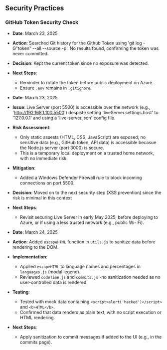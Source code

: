 ## Security Practices

### GitHub Token Security Check
- **Date**: March 23, 2025
- **Action**: Searched Git history for the Github Token using 'git log -G"token" --all --source -p'. No results found, confirming the token was never committed.
- **Decision**: Kept the current token since no exposure was detected.
- **Next Steps**:
  - Reminder to rotate the token before public deployment on Azure.
  - Ensure `.env` remains in `.gitignore`.

- **Date**: March 23, 2025
- **Issue**: Live Server (port 5500) is accessible over the network (e.g., 'http://192.168.1.100:5500') despiste setting 'liveServer.settings.host' to '127.0.0.1' and using a 'live-server.json' config file.
- **Risk Assessment**:
  - Only static assests (HTML, CSS, JavaScript) are exposed; no sensitive data (e.g., GitHub token, API data) is accessible becasue the Node.js server (port 3000) is secure.
  - This is a temporary local deployment on a trusted home network, with no immediate risk.
- **Mitigation**:
  - Added a Windows Defender Firewall rule to block incoming connections on port 5500.
- **Decision**: Moved on to the next security step (XSS prevention) since the risk is minimal in this context
- **Next Steps**:
  - Revisit securing Live Server in early May 2025, before deploying to Azure, or if using a less trusted network (e.g., public Wi- Fi).

- **Date**: March 24, 2025
- **Action**: Added `escapeHTML` function in `utils.js` to sanitize data before rendering to the DOM.
- **Implementation**:
  - Applied `escapeHTML` to language names and percentages in `languages.js` (modal legend).
  - Reviewed `codeTime.js` and `commits.js` -no sanitization needed as no user-controlled data is rendered.
- **Testing**:
  - Tested with mock data containing `<script>alert('hacked')</script>` and `<b>HTML</b>`.
  - Confirmed that data renders as plain text, with no script execution or HTML rendering.
- **Next Steps**:
  - Apply sanitization to commit messages if added to the UI (e.g., in the commits page).